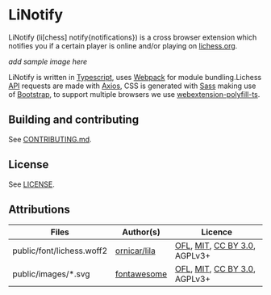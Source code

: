 # LiNotify

LiNotify (li[chess] notify{notifications}) is a cross browser extension which notifies you if a certain player is online and/or playing on [lichess.org](https://www.lichess.org).

*add sample image here*


LiNotify is written in [Typescript](https://www.typescriptlang.org/), uses [Webpack](https://webpack.js.org/) for module 
bundling.Lichess [API](https://lichess.org/api) requests are made with [Axios](https://github.com/axios/axios), CSS is generated with [Sass](https://sass-lang.com/) making use of [Bootstrap](https://getbootstrap.com/), to support multiple browsers we use [webextension-polyfill-ts](https://github.com/Lusito/webextension-polyfill-ts).

## Building and contributing

See [CONTRIBUTING.md](/CONTRIBUTING.md).

## License

See [LICENSE](/LICENSE).

## Attributions
Files | Author(s) | Licence
---|---|---
public/font/lichess.woff2 | [ornicar/lila](https://github.com/ornicar/lila/blob/master/public/font/lichess.woff2) | [OFL](http://scripts.sil.org/cms/scripts/page.php?site_id=nrsi&id=OFL), [MIT](https://github.com/primer/octicons/blob/master/LICENSE), [CC BY 3.0](https://creativecommons.org/licenses/by/3.0/), AGPLv3+
public/images/*.svg | [fontawesome](https://fontawesome.com/) | [OFL](http://scripts.sil.org/cms/scripts/page.php?site_id=nrsi&id=OFL), [MIT](https://github.com/primer/octicons/blob/master/LICENSE), [CC BY 3.0](https://creativecommons.org/licenses/by/3.0/), AGPLv3+


  
